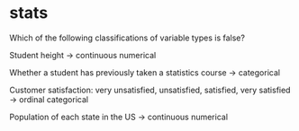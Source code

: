 # stats

Which of the following classifications of variable types is false?

Student height → continuous numerical

Whether a student has previously taken a statistics course → categorical

Customer satisfaction: very unsatisfied, unsatisfied, satisfied, very satisfied → ordinal categorical

Population of each state in the US → continuous numerical
